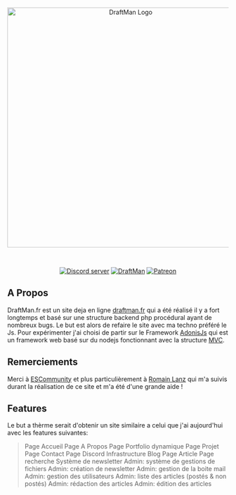 <div align="center">
  <br />
  <p>
    <a href="https://www.draftman.fr/discord"><img src="https://www.draftman.fr/images/headerlogo.png" width="546" alt="DraftMan Logo" /></a>
  </p>
  <br />
  <p>
    <a href="https://www.draftman.fr/discord"><img src="https://discordapp.com/api/guilds/422112414964908042/embed.png" alt="Discord server" /></a>
    <a href="https://www.draftman.fr"><img src="https://www.draftman.fr/images/badge.svg" alt="DraftMan"/></a>
    <a href="https://www.patreon.com/draftman_dev"><img src="https://img.shields.io/badge/donate-patreon-F96854.svg" alt="Patreon"/></a>
  </p>
</div>

## A Propos
DraftMan.fr est un site deja en ligne [draftman.fr](https://www.draftman.fr) qui a été réalisé il y a fort longtemps et basé sur une structure backend php procédural ayant de nombreux bugs. Le but est alors de refaire le site avec ma techno préféré le Js. Pour expérimenter j'ai choisi de partir sur le Framework [AdonisJs](https://adonisjs.com) qui est un framework web basé sur du nodejs fonctionnant avec la structure [MVC](https://fr.wikipedia.org/wiki/Mod%C3%A8le-vue-contr%C3%B4leur).

## Remerciements
Merci à [ESCommunity](https://discord.gg/dvym9EN) et plus particulièrement à [Romain Lanz](https://github.com/RomainLanz) qui m'a suivis durant la réalisation de ce site et m'a été d'une grande aide !

## Features
Le but a thèrme serait d'obtenir un site similaire a celui que j'ai aujourd'hui avec les features suivantes:
> Page Accueil
> Page A Propos
> Page Portfolio dynamique
> Page Projet
> Page Contact
> Page Discord
> Infrastructure Blog
> Page Article
> Page recherche
> Système de newsletter
> Admin: système de gestions de fichiers
> Admin: création de newsletter
> Admin: gestion de la boite mail 
> Admin: gestion des utilisateurs
> Admin: liste des articles (postés & non postés)
> Admin: rédaction des articles
> Admin: édition des articles